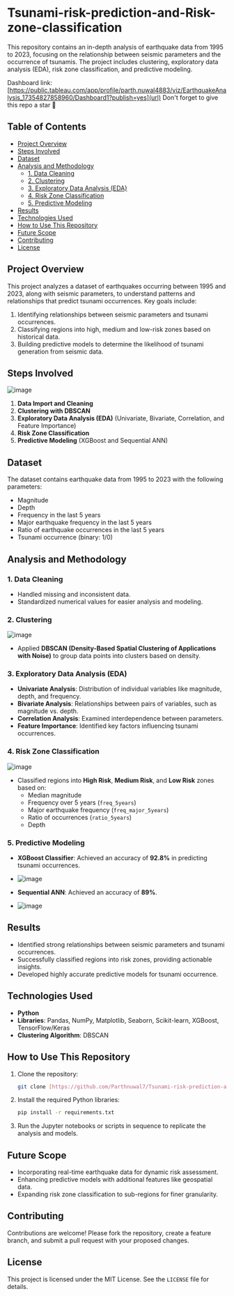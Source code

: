 # Tsunami-risk-prediction-and-Risk-zone-classification
This repository contains an in-depth analysis of earthquake data from 1995 to 2023, focusing on the relationship between seismic parameters and the occurrence of tsunamis. The project includes clustering, exploratory data analysis (EDA), risk zone classification, and predictive modeling.

Dashboard link: [https://public.tableau.com/app/profile/parth.nuwal4883/viz/EarthquakeAnalysis_17354827858960/Dashboard1?publish=yes](url)
Don't forget to give this repo a star 🌟 
## Table of Contents
- [Project Overview](#project-overview)
- [Steps Involved](#steps-involved)
- [Dataset](#dataset)
- [Analysis and Methodology](#analysis-and-methodology)
  - [1. Data Cleaning](#1-data-cleaning)
  - [2. Clustering](#2-clustering)
  - [3. Exploratory Data Analysis (EDA)](#3-exploratory-data-analysis-eda)
  - [4. Risk Zone Classification](#4-risk-zone-classification)
  - [5. Predictive Modeling](#5-predictive-modeling)
- [Results](#results)
- [Technologies Used](#technologies-used)
- [How to Use This Repository](#how-to-use-this-repository)
- [Future Scope](#future-scope)
- [Contributing](#contributing)
- [License](#license)

## Project Overview

This project analyzes a dataset of earthquakes occurring between 1995 and 2023, along with seismic parameters, to understand patterns and relationships that predict tsunami occurrences. Key goals include:
1. Identifying relationships between seismic parameters and tsunami occurrences.
2. Classifying regions into high, medium and low-risk zones based on historical data.
3. Building predictive models to determine the likelihood of tsunami generation from seismic data.

## Steps Involved

![image](https://github.com/user-attachments/assets/d1ecc700-613f-442a-b925-7c09b5391023)

1. **Data Import and Cleaning**
2. **Clustering with DBSCAN**
3. **Exploratory Data Analysis (EDA)** (Univariate, Bivariate, Correlation, and Feature Importance)
4. **Risk Zone Classification**
5. **Predictive Modeling** (XGBoost and Sequential ANN)

## Dataset

The dataset contains earthquake data from 1995 to 2023 with the following parameters:
- Magnitude
- Depth
- Frequency in the last 5 years
- Major earthquake frequency in the last 5 years
- Ratio of earthquake occurrences in the last 5 years
- Tsunami occurrence (binary: 1/0)

## Analysis and Methodology

### 1. Data Cleaning
- Handled missing and inconsistent data.
- Standardized numerical values for easier analysis and modeling.

### 2. Clustering
![image](https://github.com/user-attachments/assets/d3fb91f2-b0c4-4ea9-a7b1-0de6c7c578cf)

- Applied **DBSCAN (Density-Based Spatial Clustering of Applications with Noise)** to group data points into clusters based on density.

### 3. Exploratory Data Analysis (EDA)
- **Univariate Analysis**: Distribution of individual variables like magnitude, depth, and frequency.
- **Bivariate Analysis**: Relationships between pairs of variables, such as magnitude vs. depth.
- **Correlation Analysis**: Examined interdependence between parameters.
- **Feature Importance**: Identified key factors influencing tsunami occurrences.

### 4. Risk Zone Classification
![image](https://github.com/user-attachments/assets/fd01fb60-4763-401e-8c78-2a064ee02d30)

- Classified regions into **High Risk**, **Medium Risk**, and **Low Risk** zones based on:
  - Median magnitude
  - Frequency over 5 years (`freq_5years`)
  - Major earthquake frequency (`freq_major_5years`)
  - Ratio of occurrences (`ratio_5years`)
  - Depth

### 5. Predictive Modeling
- **XGBoost Classifier**: Achieved an accuracy of **92.8%** in predicting tsunami occurrences.
- ![image](https://github.com/user-attachments/assets/ce7f6330-b143-4487-bb91-0a3ae80d34c0)

- **Sequential ANN**: Achieved an accuracy of **89%**.
- ![image](https://github.com/user-attachments/assets/474711a6-92bd-483f-b13d-309207fd0a72)

## Results
- Identified strong relationships between seismic parameters and tsunami occurrences.
- Successfully classified regions into risk zones, providing actionable insights.
- Developed highly accurate predictive models for tsunami occurrence.

## Technologies Used
- **Python**
- **Libraries**: Pandas, NumPy, Matplotlib, Seaborn, Scikit-learn, XGBoost, TensorFlow/Keras
- **Clustering Algorithm**: DBSCAN

## How to Use This Repository
1. Clone the repository:
   ```bash
   git clone [https://github.com/Parthnuwal7/Tsunami-risk-prediction-and-Risk-zone-classification]
   ```
2. Install the required Python libraries:
   ```bash
   pip install -r requirements.txt
   ```
3. Run the Jupyter notebooks or scripts in sequence to replicate the analysis and models.

## Future Scope
- Incorporating real-time earthquake data for dynamic risk assessment.
- Enhancing predictive models with additional features like geospatial data.
- Expanding risk zone classification to sub-regions for finer granularity.

## Contributing
Contributions are welcome! Please fork the repository, create a feature branch, and submit a pull request with your proposed changes.

## License
This project is licensed under the MIT License. See the `LICENSE` file for details.

